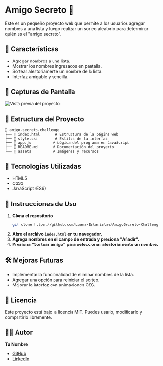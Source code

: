 # Amigo Secreto 🎁

Este es un pequeño proyecto web que permite a los usuarios agregar nombres a una lista y luego realizar un sorteo aleatorio para determinar quién es el "amigo secreto".

## 🚀 Características

- Agregar nombres a una lista.
- Mostrar los nombres ingresados en pantalla.
- Sortear aleatoriamente un nombre de la lista.
- Interfaz amigable y sencilla.

## 📸 Capturas de Pantalla

![Vista previa del proyecto](https://raw.githubusercontent.com/Luana-Estanislau/AmigoSecreto-Challenge/main/img/screenshot-amigoSecreto.png)



## 📂 Estructura del Proyecto

```
📂 amigo-secreto-challenge
├── 📄 index.html       # Estructura de la página web
├── 📄 style.css        # Estilos de la interfaz
├── 📄 app.js          # Lógica del programa en JavaScript
├── 📄 README.md       # Documentación del proyecto
└── 📂 assets          # Imágenes y recursos
```

## 🔧 Tecnologías Utilizadas

- HTML5
- CSS3
- JavaScript (ES6)

## 📌 Instrucciones de Uso

1. **Clona el repositorio**
   ```sh
   git clone https://github.com/Luana-Estanislau/AmigoSecreto-Challenge.git
   ```
2. **Abre el archivo `index.html` en tu navegador.**
3. **Agrega nombres en el campo de entrada y presiona "Añadir".**
4. **Presiona "Sortear amigo" para seleccionar aleatoriamente un nombre.**

## 🛠 Mejoras Futuras

- Implementar la funcionalidad de eliminar nombres de la lista.
- Agregar una opción para reiniciar el sorteo.
- Mejorar la interfaz con animaciones CSS.

## 📜 Licencia

Este proyecto está bajo la licencia MIT. Puedes usarlo, modificarlo y compartirlo libremente.

## 👨‍💻 Autor

**Tu Nombre**
- [GitHub](https://github.com/Luana-Estanislau)
- [LinkedIn](https://www.linkedin.com/in/luana-henriquez-estanislau-de-araujo)

